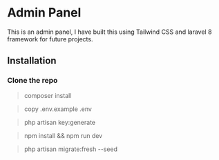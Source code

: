 
# Admin Panel
This is an admin panel, I have built this using Tailwind CSS and laravel 8 framework for future projects.

## Installation

### Clone the repo

> composer install

> copy .env.example .env

> php artisan key:generate

> npm install && npm run dev

> php artisan migrate:fresh --seed